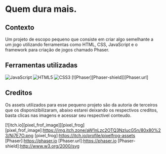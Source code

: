 # Quem dura mais.

## Contexto

Um projeto de escopo pequeno que consiste em criar algo semelhante a um jogo utilizando ferramentas como HTML, CSS, JavaScript e o framework para criação de jogos chamado Phaser.

## Ferramentas utilizadas

![JavaScript](https://img.shields.io/badge/JavaScript-F7DF1E?style=for-the-badge&logo=javascript&logoColor=black)
![HTML5](https://img.shields.io/badge/html5-%23E34F26.svg?style=for-the-badge&logo=html5&logoColor=white)
![CSS3](https://img.shields.io/badge/css3-%231572B6.svg?style=for-the-badge&logo=css3&logoColor=white)
[![Phaser][Phaser-shield]][Phaser.url]

## Creditos

Os assets utilizados para esse pequeno projeto são da autoria de terceiros que os disponizibilizaram, abaixo estarei deixando os respectivos creditos, basta clicas nas imagens e acessar seu respectivel conteudo.

[![itch.io][pixel_frof_image]][pixel_frog]
[pixel_frof_image]:https://img.itch.zone/aW1nLzc2OTQ3NzIucG5n/80x80%23/Ni7E7O.png
[pixel_frog]:https://itch.io/profile/pixelfrog-assets  
[Phaser]:https://phaser.io
[Phaser.url]:https://phaser.io
[Phaser-shield]:http://www.w3.org/2000/svg